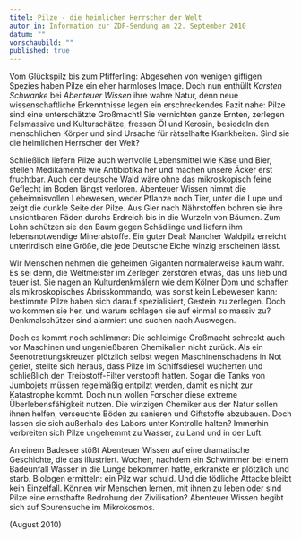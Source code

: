 ```yaml
---
titel: Pilze - die heimlichen Herrscher der Welt
autor_in: Information zur ZDF-Sendung am 22. September 2010
datum: ""
vorschaubild: ""
published: true
---
```

Vom Glückspilz bis zum Pfifferling: Abgesehen von wenigen giftigen Spezies haben Pilze ein eher harmloses Image. Doch nun enthüllt *Karsten Schwanke* bei *Abenteuer Wissen* ihre wahre Natur, denn neue wissenschaftliche Erkenntnisse legen ein erschreckendes Fazit nahe: Pilze sind eine unterschätzte Großmacht! Sie vernichten ganze Ernten, zerlegen Felsmassive und Kulturschätze, fressen Öl und Kerosin, besiedeln den menschlichen Körper und sind Ursache für rätselhafte Krankheiten. Sind sie die heimlichen Herrscher der Welt?

Schließlich liefern Pilze auch wertvolle Lebensmittel wie Käse und Bier, stellen Medikamente wie Antibiotika her und machen unsere Äcker erst fruchtbar. Auch der deutsche Wald wäre ohne das mikroskopisch feine Geflecht im Boden längst verloren. Abenteuer Wissen nimmt die geheimnisvollen Lebewesen, weder Pflanze noch Tier, unter die Lupe und zeigt die dunkle Seite der Pilze. Aus Gier nach Nährstoffen bohren sie ihre unsichtbaren Fäden durchs Erdreich bis in die Wurzeln von Bäumen. Zum Lohn schützen sie den Baum gegen Schädlinge und liefern ihm lebensnotwendige Mineralstoffe. Ein guter Deal: Mancher Waldpilz erreicht unterirdisch eine Größe, die jede Deutsche Eiche winzig erscheinen lässt. 

Wir Menschen nehmen die geheimen Giganten normalerweise kaum wahr. Es sei denn, die Weltmeister im Zerlegen zerstören etwas, das uns lieb und teuer ist. Sie nagen an Kulturdenkmälern wie dem Kölner Dom und schaffen als mikroskopisches Abrisskommando, was sonst kein Lebewesen kann: bestimmte Pilze haben sich darauf spezialisiert, Gestein zu zerlegen. Doch wo kommen sie her, und warum schlagen sie auf einmal so massiv zu? Denkmalschützer sind alarmiert und suchen nach Auswegen. 

Doch es kommt noch schlimmer: Die schleimige Großmacht schreckt auch vor Maschinen und ungenießbaren Chemikalien nicht zurück. Als ein Seenotrettungskreuzer plötzlich selbst wegen Maschinenschadens in Not geriet, stellte sich heraus, dass Pilze im Schiffsdiesel wucherten und schließlich den Treibstoff-Filter verstopft hatten. Sogar die Tanks von Jumbojets müssen regelmäßig entpilzt werden, damit es nicht zur Katastrophe kommt. Doch nun wollen Forscher diese extreme Überlebensfähigkeit nutzen. Die winzigen Chemiker aus der Natur sollen ihnen helfen, verseuchte Böden zu sanieren und Giftstoffe abzubauen. Doch lassen sie sich außerhalb des Labors unter Kontrolle halten? Immerhin verbreiten sich Pilze ungehemmt zu Wasser, zu Land und in der Luft.

An einem Badesee stößt Abenteuer Wissen auf eine dramatische Geschichte, die das illustriert. Wochen, nachdem ein Schwimmer bei einem Badeunfall Wasser in die Lunge bekommen hatte, erkrankte er plötzlich und starb. Biologen ermitteln: ein Pilz war schuld. Und die tödliche Attacke bleibt kein Einzelfall. Können wir Menschen lernen, mit ihnen zu leben oder sind Pilze eine ernsthafte Bedrohung der Zivilisation? Abenteuer Wissen begibt sich auf Spurensuche im Mikrokosmos.

(August 2010)